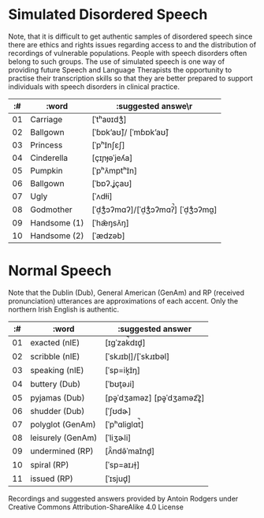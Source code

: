 Simulated Disordered Speech
===========================
Note, that it is difficult to get authentic samples of disordered speech since there are ethics and rights issues regarding access to and the distribution of recordings of vulnerable populations. People with speech disorders often belong to such groups. The use of simulated speech is one way of providing future Speech and Language Therapists the opportunity to practise their transcription skills so that they are better prepared to support individuals with speech disorders in clinical practice.

|:#  |:word |:suggested answe\r |
|----|------|----------------
| 01 | Carriage | [ˈtʰaʋɪdʒ̊] |
| 02 | Ballgown | [ˈɓɒk’aʊ̃]/ [ˈmɓɒk’aʊ̃] |
| 03 | Princess | [ˈpʰɪ̃nʃɛʃ] |
| 04 | Cinderella | [çɪɲɟəˈjeʎa] |
| 05 | Pumpkin | [ˈpʰʌ̃mptʰɪ̃n] |
| 06 | Ballgown | [ˈbɒʔ.ʝçaʊ] |
| 07 | Ugly | [ˈʌdɫi] |
| 08 | Godmother | [ˈd̠ʒ̊ɔʔmɑʔ]/[ˈd̠ʒ̊ɔʔmɑʔ̚] [ˈd̠ʒ̊ɔʔmɑ̰] |
| 09 | Handsome (1) | [ˈhæ̃ŋsʌ̃ŋ] |
| 10 | Handsome (2) | [ˈædzəb] |

Normal Speech
=============
Note that the Dublin (Dub), General American (GenAm) and RP (received pronunciation) utterances are approximations of each accent. Only the northern Irish English is authentic.

|:#  |:word |:suggested answer |
|----|------|----------------|
| 01 | exacted (nIE) | [ɪgˈzak̚dɪd̥] |
| 02 | scribble (nIE) | [ˈskɹɪbl̩]/[ˈskɹɪbəl] |
| 03 | speaking (nIE) | [ˈsp=ik̟ɪ̃ŋ] |
| 04 | buttery (Dub) | [ˈbʊt̞əɹi] |
| 05 | pyjamas (Dub) | [pə̥ˈdʒaməz]  [pə̥ˈdʒaməz͡z̥] |
| 06 | shudder (Dub) | [ˈʃʊdɚ] |
| 07 | polyglot (GenAm) | [ˈpʰɑliɡlɑt̚] |
| 08 | leisurely (GenAm) | [ˈliʒɚli] |
| 09 | undermined (RP) | [ʌ̈̃ndə̃ˈmaɪ̃nd̥] |
| 10 | spiral (RP) | [ˈsp=aɪɹɫ̩] |
| 11 | issued (RP) | [ˈɪsjud̥] |

Recordings and suggested answers provided by Antoin Rodgers under
Creative Commons Attribution-ShareAlike 4.0 License
